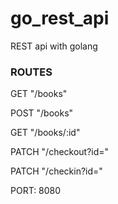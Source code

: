 # go_rest_api
REST api with golang


### ROUTES

GET "/books"

POST "/books"

GET "/books/:id"

PATCH "/checkout?id="

PATCH "/checkin?id="

PORT: 8080
